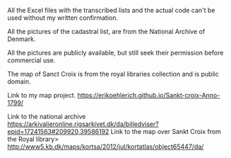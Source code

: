 All the Excel files with the transcribed lists and the actual code can't  be used without my written confirmation.

All the pictures of the cadastral list, are from the National Archive of Denmark. 

All the pictures are publicly available, but still seek their permission before commercial use. 

The map of Sanct Croix is from the royal libraries collection and is public domain.


Link to my map project.
https://erikoehlerich.github.io/Sankt-croix-Anno-1799/





Link to the national archive
https://arkivalieronline.rigsarkivet.dk/da/billedviser?epid=17241563#209920,39586192 
Link to the map over Sankt Croix from the Royal library>
http://www5.kb.dk/maps/kortsa/2012/jul/kortatlas/object65447/da/ 

